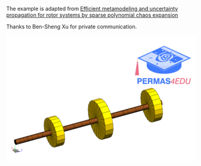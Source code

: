 The example is adapted from [Efficient metamodeling and uncertainty propagation for rotor systems by sparse polynomial chaos expansion](https://doi.org/10.1016/j.probengmech.2024.103723)

Thanks to Ben-Sheng Xu for private communication. 

![Rotor system](rotor_system.png)

